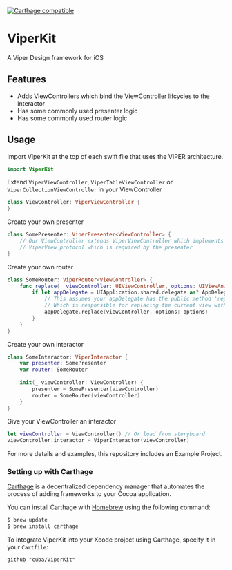 [![Carthage compatible](https://img.shields.io/badge/Carthage-compatible-4BC51D.svg?style=flat)](https://github.com/Carthage/Carthage)

# ViperKit
A Viper Design framework for iOS

## Features

- Adds ViewControllers  which bind the ViewController lifcycles to the interactor
- Has some commonly used presenter logic
- Has some commonly used router logic

## Usage

Import ViperKit at the top of each swift file that uses the VIPER architecture.

```swift
import ViperKit
```

Extend `ViperViewController`, `ViperTableViewController` or `ViperCollectionViewController` in your ViewController
```swift
class ViewController: ViperViewController {
}
```

Create your own presenter
```swift
class SomePresenter: ViperPresenter<ViewController> {
    // Our ViewController extends ViperViewController which implements the 
    // ViperView protocol which is required by the presenter
}
```

Create your own router
```swift
class SomeRouter: ViperRouter<ViewController> {
    func replace(_ viewController: UIViewController, options: UIViewAnimationOptions) {
        if let appDelegate = UIApplication.shared.delegate as? AppDelegate {
            // This assumes your appDelegate has the public method 'replace'
            // Which is responsible for replacing the current view with another one
            appDelegate.replace(viewController, options: options)
        }
    }
}
```

Create your own interactor
```swift
class SomeInteractor: ViperInteractor {
    var presenter: SomePresenter
    var router: SomeRouter
    
    init(_ viewController: ViewController) {
        presenter = SomePresenter(viewController)
        router = SomeRouter(viewController)
    }
}
```

Give your ViewController an interactor
```swift
let viewController = ViewController() // Or load from storyboard
viewController.interactor = ViperInteractor(viewController)
```

For more details and examples, this repository includes an Example Project.

### Setting up with Carthage

[Carthage](https://github.com/Carthage/Carthage) is a decentralized dependency manager that automates the process of adding frameworks to your Cocoa application.

You can install Carthage with [Homebrew](http://brew.sh/) using the following command:

```bash
$ brew update
$ brew install carthage
```

To integrate ViperKit into your Xcode project using Carthage, specify it in your `Cartfile`:

```ogdl
github "cuba/ViperKit"
```
